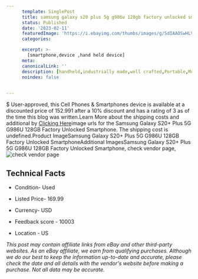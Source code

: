 ```yaml
---
      template: SinglePost
      title: samsung galaxy s20 plus 5g g986u 128gb factory unlocked smartphone
      status: Published
      date: '2023-02-11'
      featuredImage: 'https://i.ebayimg.com/thumbs/images/g/SdIAAOSwHLVhuiWC/s-l225.jpg'
      categories: 

      excerpt: >-
        [smartphone,device ,hand held device]
      meta:
      canonicalLink: ''
      description: [handheld,industrially made,well crafted,Portable,Mobile,Compact,Convenient,Lightweight,Maneuverable,Man-portable,Miniature,Carriable,Hand-held,Light,Holdable,Transportable,Mobile device,Pocket-sized,On-the-go,Wireless,Cordless,Compact size,Convenient size, smartphone,device ,hand held device]
      noindex: false

        
---
```

$
    User-approved, this Cell Phones & Smartphones device is available at a discounted price of 152.991 after a 10% discount and has a rating of 3 as of the time this blog was written.Learn More about the shipping costs and additional by [Clicking Here](https://www.ebay.com/itm/224742446414?hash=item3453b1954e%3Ag%3ASdIAAOSwHLVhuiWC&amdata=enc%3AAQAHAAAA4O%2Fo%2BrjYdRxLQS3vMX6rsHVjxyes1tVz%2FrappqkF47%2FRKAQP5TWBQwIRhNpkxvRonAI%2BY4ANB7mKhwuAUKdhIPHI3qIVlprO%2FKGi52Gi2SoUjUCowi5wRDfC%2BUVzXByWsdSmAKOnAnombm%2BrCXAIuKQShWWO%2BAppU%2F%2BHcHE9YjGzo8qNMTxwuu3f6llrD3DBQAY5600ZvUXC%2FKdq4MMoQM1P5k%2BW75U8SrezzRHwx0oDCLP5z1OrAUyQocYv34ASgReS12CY7IyHSUqiCraO5gEudtmg0li7ge%2BlNs7zNAcF&mkevt=1&mkcid=1&mkrid=711-53200-19255-0&campid=%253CePNCampaignId%253E&customid=%253CreferenceId%253E&toolid=10049)image urls for the Samsung Galaxy S20+ Plus 5G G986U 128GB Factory Unlocked Smartphone. The shipping cost is undefined.Product ImageSamsung Galaxy S20+ Plus 5G G986U 128GB Factory Unlocked SmartphoneAdditional ImagesSamsung Galaxy S20+ Plus 5G G986U 128GB Factory Unlocked Smartphone, check vendor page, ![check vendor page](https://origin-galleryplus.ebayimg.com/ws/web/224742446414_2_0_1/225x225.jpg,https://origin-galleryplus.ebayimg.com/ws/web/224742446414_3_0_1/225x225.jpg)
    
    

 ## Technical Facts 



     
      

 - Condition- Used 


      

 - Listed Price- 169.99 


      

 - Currency- USD 


      

 - Feedback score - 10003 


      

 - Location - US 


      
      

 *_This post may contain affiliate links from eBay and other third-party websites. As an eBay affiliate, we earn from qualifying purchases. Although we do our best to keep the information up-to-date and accurate, please check the date and all details with the vendor's website before making a purchase. Not all data may be accurate._*



    
    
    
    
    